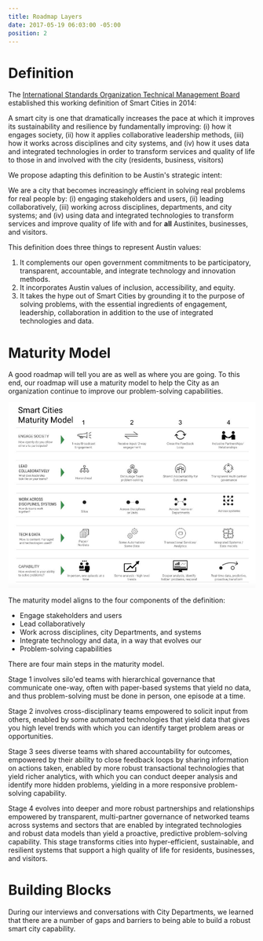 ```yaml
---
title: Roadmap Layers
date: 2017-05-19 06:03:00 -05:00
position: 2
---
```


# Definition

The [International Standards Organization Technical Management Board](https://www.iso.org/files/live/sites/isoorg/files/developing_standards/docs/en/smart_cities_report-jtc1.pdf) established this working definition of Smart Cities in 2014:

A smart city is one that dramatically increases the pace at which it improves its sustainability and resilience by fundamentally improving: 
(i) how it engages society, 
(ii) how it applies collaborative leadership methods,
(iii) how it works across disciplines and city systems, and 
(iv) how it uses data and integrated technologies
in order to transform services and quality of life to those in and involved with the city (residents, business, visitors)

We propose adapting this definition to be Austin's strategic intent:

We are a city that becomes increasingly efficient in solving real problems for real people by: 
(i) engaging stakeholders and users, 
(ii) leading collaboratively,
(iii) working across disciplines, departments, and city systems; and 
(iv) using data and integrated technologies
to transform services and improve quality of life with and for **all** Austinites, businesses, and visitors.

This definition does three things to represent Austin values: 
1. It complements our open government commitments to be participatory, transparent, accountable, and integrate technology and innovation methods.
2. It incorporates Austin values of inclusion, accessibility, and equity.
3. It takes the hype out of Smart Cities by grounding it to the purpose of solving problems, with the essential ingredients of engagement, leadership, collaboration in addition to the use of integrated technologies and data.

# Maturity Model

A good roadmap will tell you are as well as where you are going.  To this end, our roadmap will use a maturity model to help the City as an organization continue to improve our problem-solving capabilities.

![Smart City Maturity Model.jpg](/uploads/Smart%20City%20Maturity%20Model.jpg)

The maturity model aligns to the four components of the definition:
* Engage stakeholders and users
* Lead collaboratively
* Work across disciplines, city Departments, and systems
* Integrate technology and data, in a way that evolves our
* Problem-solving capabilities

There are four main steps in the maturity model. 

Stage 1 involves silo'ed teams with hierarchical governance that communicate one-way, often with paper-based systems that yield no data, and thus problem-solving must be done in person, one episode at a time.

Stage 2 involves cross-disciplinary teams empowered to solicit input from others, enabled by some automated technologies that yield data that gives you high level trends with which you can identify target problem areas or opportunities.

Stage 3 sees diverse teams with shared accountability for outcomes, empowered by their ability to close feedback loops by sharing information on actions taken, enabled by more robust transactional technologies that yield richer analytics, with which you can conduct deeper analysis and identify more hidden problems, yielding in a more responsive problem-solving capability.

Stage 4 evolves into deeper and more robust partnerships and relationships empowered by transparent, multi-partner governance of networked teams across systems and sectors that are enabled by integrated technologies and robust data models than yield a proactive, predictive problem-solving capability. This stage transforms cities into hyper-efficient, sustainable, and resilient systems that support a high quality of life for residents, businesses, and visitors.

# Building Blocks

During our interviews and conversations with City Departments, we learned that there are a number of gaps and barriers to being able to build a robust smart city capability.
